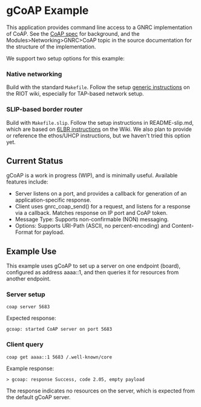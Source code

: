 # gCoAP Example

This application provides command line access to a GNRC implementation of CoAP. See the [CoAP spec][1] for background, and the Modules>Networking>GNRC>CoAP topic in the source documentation for the structure of the implementation.

We support two setup options for this example:

### Native networking
Build with the standard `Makefile`. Follow the setup [generic instructions][2] on the RIOT wiki, especially for TAP-based network setup.

### SLIP-based border router

Build with `Makefile.slip`. Follow the setup instructions in README-slip.md, which are based on [6LBR instructions][3] on the Wiki. We also plan to provide or reference the ethos/UHCP instructions, but we haven't tried this option yet.

## Current Status
gCoAP is a work in progress (WIP), and is minimally useful. Available features include:

* Server listens on a port, and provides a callback for generation of an application-specific response.
* Client uses gnrc_coap_send() for a request, and listens for a response via a callback. Matches response on IP port and CoAP token.
* Message Type: Supports non-confirmable (NON) messaging.
* Options: Supports URI-Path (ASCII, no percent-encoding) and Content-Format for payload.


## Example Use
This example uses gCoAP to set up a server on one endpoint (board), configured as address aaaa::1, and then queries it for resources from another endpoint.

### Server setup

    coap server 5683

Expected response:

    gcoap: started CoAP server on port 5683

### Client query

    coap get aaaa::1 5683 /.well-known/core

Example response:

    > gcoap: response Success, code 2.05, empty payload

The response indicates no resources on the server, which is expected from the default gCoAP server.

[1]: https://tools.ietf.org/html/rfc7252    "CoAP spec"
[2]: https://github.com/RIOT-OS/RIOT/wiki/Creating-your-first-RIOT-project    "generic instructions"
[3]: https://github.com/RIOT-OS/RIOT/blob/master/examples/gnrc_border_router/README.md    "6LBR instructions"
